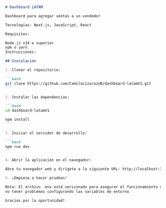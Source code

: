 ````markdown
# Dashboard LATAM

Dashboard para agregar ventas a un vendedor

Tecnologías: Next.js, JavaScript, React

Requisitos:

Node.js v14 o superior
npm o yarn
Instrucciones:

## Instalación

1. Clonar el repositorio:

```bash
git clone https://github.com/CamiloLizarazoB/dashboard-latamV1.git 
```

2. Instalar las dependencias:

```bash
cd dashboard-latamV1

npm install 
```

3. Iniciar el servidor de desarrollo:

```bash
npm run dev 
```

4. Abrir la aplicación en el navegador:

Abre tu navegador web y dirígete a la siguiente URL: http://localhost:3000

5. ¡Empieza a hacer pruebas!

Nota: El archivo .env está versionado para asegurar el funcionamiento de las pruebas y 
no tener problemas configurando las variables de entorno

Gracias por la oportunidad!
